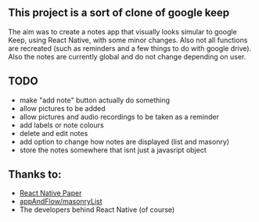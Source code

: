 ## This project is a sort of clone of google keep

The aim was to create a notes app that visually looks simular to google Keep, using React Native, with some minor changes. Also not all functions are recreated (such as reminders and a few things to do with google drive). Also the notes are currently global and do not change depending on user.

## TODO
* make "add note" button actually do something
* allow pictures to be added
* allow pictures and audio recordings to be taken as a reminder
* add labels or note colours
* delete and edit notes
* add option to change how notes are displayed (list and masonry)
* store the notes somewhere that isnt just a javasript object

## Thanks to:
* [React Native Paper](https://github.com/callstack/react-native-paper)
* [appAndFlow/masonryList](https://github.com/AppAndFlow/react-native-masonry-list)
* The developers behind React Native (of course)